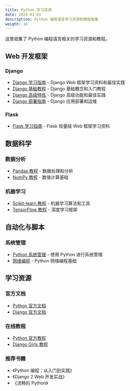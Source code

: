 ```yaml
---
title: Python 学习资源
date: 2024-01-01
description: Python 编程语言学习资源和教程收集
weight: 10
---
```


这里收集了 Python 编程语言相关的学习资源和教程。

## Web 开发框架

### Django
- [Django 学习指南](/docs/learning/python/django/) - Django Web 框架学习资料和最佳实践
- [Django 基础教程](/docs/learning/python/django/basics/) - Django 基础概念和入门教程
- [Django 高级特性](/docs/learning/python/django/advanced/) - Django 高级功能和最佳实践
- [Django 部署指南](/docs/learning/python/django/deployment/) - Django 应用部署和运维

### Flask
- [Flask 学习指南](/docs/learning/python/flask/) - Flask 轻量级 Web 框架学习资料

## 数据科学

### 数据分析
- [Pandas 教程](/docs/learning/python/pandas/) - 数据处理和分析
- [NumPy 教程](/docs/learning/python/numpy/) - 数值计算基础

### 机器学习
- [Scikit-learn 教程](/docs/learning/python/scikit-learn/) - 机器学习算法和工具
- [TensorFlow 教程](/docs/learning/python/tensorflow/) - 深度学习框架

## 自动化与脚本

### 系统管理
- [Python 系统管理](/docs/learning/python/system-admin/) - 使用 Python 进行系统管理
- [网络编程](/docs/learning/python/networking/) - Python 网络编程基础

## 学习资源

### 官方文档
- [Python 官方文档](https://docs.python.org/zh-cn/3/)
- [Django 官方文档](https://docs.djangoproject.com/zh-hans/)

### 在线教程
- [Python 官方教程](https://docs.python.org/zh-cn/3/tutorial/)
- [Django Girls 教程](https://tutorial.djangogirls.org/zh/)

### 推荐书籍
- 《Python 编程：从入门到实践》
- 《Django 2 Web 开发实战》
- 《流畅的 Python》
